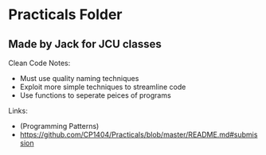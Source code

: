 # Practicals Folder 
## Made by Jack for JCU classes

Clean Code Notes:
- Must use quality naming techniques
- Exploit more simple techniques to streamline code
- Use functions to seperate peices of programs

Links:
- (Programming Patterns)
- https://github.com/CP1404/Practicals/blob/master/README.md#submission 
